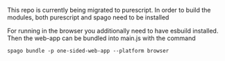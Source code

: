 This repo is currently being migrated to purescript.
In order to build the modules, both purescript and spago need to be installed 

For running in the browser you additionally need to have esbuild installed.
Then the web-app can be bundled into main.js with the command

`spago bundle -p one-sided-web-app --platform browser`
